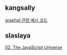 <h2>kangsally</h2><a href="https://bitbucket.org/kangsuroro2907/react-graphql/src/master/">graphql 관련 예시 코드</a><h2>slaslaya</h2><a href="https://www.notion.so/slaplace/02-The-JavaScript-Universe-9763ea1579984429a37811407a6622e9">02. The JavaScript Universe</a>